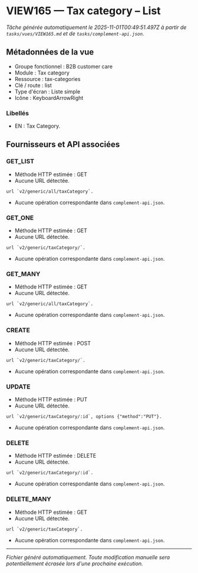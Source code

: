 # VIEW165 — Tax category – List

_Tâche générée automatiquement le 2025-11-01T00:49:51.497Z à partir de `tasks/vues/VIEW165.md` et de `tasks/complement-api.json`._

## Métadonnées de la vue

- Groupe fonctionnel : B2B customer care
- Module : Tax category
- Ressource : tax-categories
- Clé / route : list
- Type d'écran : Liste simple
- Icône : KeyboardArrowRight

### Libellés
- EN : Tax Category.

## Fournisseurs et API associées

### GET_LIST

- Méthode HTTP estimée : GET
- Aucune URL détectée.

```text
url `v2/generic/all/taxCategory`.
```

- Aucune opération correspondante dans `complement-api.json`.

### GET_ONE

- Méthode HTTP estimée : GET
- Aucune URL détectée.

```text
url `v2/generic/taxCategory/`.
```

- Aucune opération correspondante dans `complement-api.json`.

### GET_MANY

- Méthode HTTP estimée : GET
- Aucune URL détectée.

```text
url `v2/generic/all/taxCategory`.
```

- Aucune opération correspondante dans `complement-api.json`.

### CREATE

- Méthode HTTP estimée : POST
- Aucune URL détectée.

```text
url `v2/generic/taxCategory/`.
```

- Aucune opération correspondante dans `complement-api.json`.

### UPDATE

- Méthode HTTP estimée : PUT
- Aucune URL détectée.

```text
url `v2/generic/taxCategory/:id`, options {"method":"PUT"}.
```

- Aucune opération correspondante dans `complement-api.json`.

### DELETE

- Méthode HTTP estimée : DELETE
- Aucune URL détectée.

```text
url `v2/generic/taxCategory/:id`.
```

- Aucune opération correspondante dans `complement-api.json`.

### DELETE_MANY

- Méthode HTTP estimée : GET
- Aucune URL détectée.

```text
url `v2/generic/taxCategory`.
```

- Aucune opération correspondante dans `complement-api.json`.

---

_Fichier généré automatiquement. Toute modification manuelle sera potentiellement écrasée lors d'une prochaine exécution._
